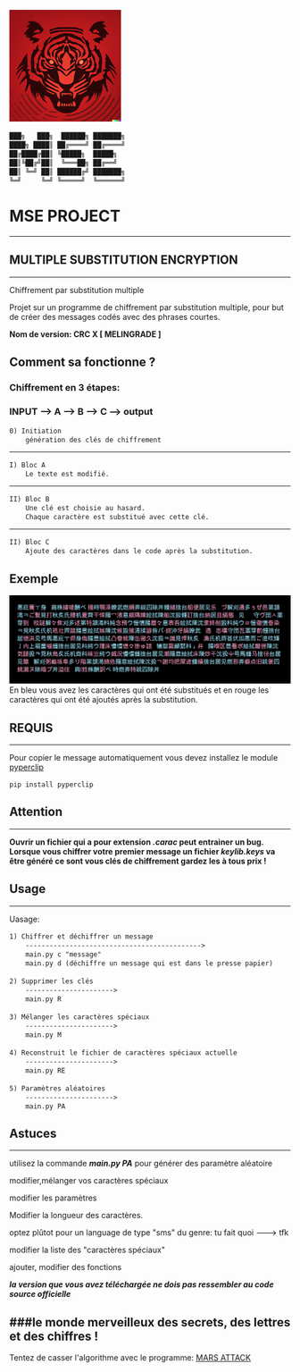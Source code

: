 ![image du projet](exemple/logo.png)


	███╗   ███╗  ██████╗ ███████╗
	████╗ ████║ ██╔════╝ ██╔════╝
	██╔████╔██║ ╚█████╗  █████╗
	██║╚██╔╝██║  ╚═══██╗ ██╔══╝
	██║ ╚═╝ ██║ ██████╔╝ ███████╗
	╚═╝     ╚═╝ ╚═════╝  ╚══════╝


# MSE PROJECT
-------------------------------------

## MULTIPLE SUBSTITUTION ENCRYPTION
-------------------------------------

Chiffrement par substitution multiple

Projet sur un programme de chiffrement par substitution multiple,
pour but de créer des messages codés avec des phrases courtes.

**Nom de version: CRC X [ MELINGRADE ]**

## Comment sa fonctionne ?

### Chiffrement en 3 étapes:

### INPUT --> A --> B --> C --> output
    
    
    0) Initiation
        génération des clés de chiffrement
--------------------------------------------------------------------------
	
    I) Bloc A
        Le texte est modifié.
--------------------------------------------------------------------------
    II) Bloc B
        Une clé est choisie au hasard.
        Chaque caractère est substitué avec cette clé.
--------------------------------------------------------------------------
    II) Bloc C
        Ajoute des caractères dans le code après la substitution.


## Exemple
![Exemple](exemple/exemple.jpg)
En bleu vous avez les caractères qui ont été substitués et en rouge les caractères qui ont été ajoutés après la substitution.


## REQUIS
-------------------------------------
Pour copier le message automatiquement vous devez installez le module [pyperclip](https://pypi.org/project/pyperclip/)

	pip install pyperclip


## Attention
-----------------------------------
**Ouvrir un fichier qui a pour extension _.carac_ peut entrainer un bug.**
**Lorsque vous chiffrer votre premier message un fichier _keylib.keys_ va être généré ce sont vous clés de chiffrement gardez les à tous prix !**


## Usage
---------------------------
Uasage:
	
	1) Chiffrer et déchiffrer un message
		-------------------------------------------->
		main.py c "message"
		main.py d (déchiffre un message qui est dans le presse papier)

	2) Supprimer les clés
		---------------------->
		main.py R
		
	3) Mélanger les caractères spéciaux
		---------------------->
		main.py M
	
	4) Reconstruit le fichier de caractères spéciaux actuelle
		---------------------->
		main.py RE
	
	5) Paramètres aléatoires
		---------------------->
		main.py PA


## Astuces
-------------------------------------------------------------------
utilisez la commande **_main.py PA_** pour générer des paramètre aléatoire

modifier,mélanger vos caractères spéciaux

modifier les paramètres

Modifier la longueur des caractères.

optez plûtot pour un language de type "sms" du genre: tu fait quoi  ---> tfk

modifier la liste des "caractères spéciaux"

ajouter, modifier des fonctions


**_la version que vous avez téléchargée ne dois pas ressembler au code source officielle_**


###le monde merveilleux des secrets, des lettres et des chiffres !
---------------------------------------

Tentez de casser l'algorithme avec le programme: [MARS ATTACK](https://discord.gg/E6qJmmKaEW)

